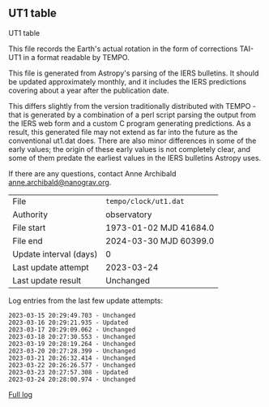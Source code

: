 
## UT1 table

UT1 table

This file records the Earth's actual rotation in the form of
corrections TAI-UT1 in a format readable by TEMPO.

This file is generated from Astropy's parsing of the IERS
bulletins. It should be updated approximately monthly, and it
includes the IERS predictions covering about a year after the
publication date.

This differs slightly from the version traditionally distributed
with TEMPO - that is generated by a combination of a perl script
parsing the output from the IERS web form and a custom C program
generating predictions. As a result, this generated file may not
extend as far into the future as the conventional ut1.dat does.
There are also minor differences in some of the early values; the
origin of these early values is not completely clear, and some of
them predate the earliest values in the IERS bulletins Astropy uses.

If there are any questions, contact Anne Archibald
<anne.archibald@nanograv.org>.

|     |     |
|:--- |:--- |
| File | `tempo/clock/ut1.dat` |
| Authority | observatory |
| File start | 1973-01-02 MJD 41684.0 |
| File end | 2024-03-30 MJD 60399.0 |
| Update interval (days) | 0 |
| Last update attempt | 2023-03-24 |
| Last update result | Unchanged |

Log entries from the last few update attempts:
```
2023-03-15 20:29:49.703 - Unchanged
2023-03-16 20:29:21.935 - Updated
2023-03-17 20:29:09.062 - Unchanged
2023-03-18 20:27:30.553 - Unchanged
2023-03-19 20:28:19.264 - Unchanged
2023-03-20 20:27:28.399 - Unchanged
2023-03-21 20:26:32.414 - Unchanged
2023-03-22 20:26:26.577 - Unchanged
2023-03-23 20:27:57.308 - Updated
2023-03-24 20:28:00.974 - Unchanged
```
[Full log](https://raw.githubusercontent.com/ipta/pulsar-clock-corrections/main/log/tempo/clock/ut1.dat.log)
